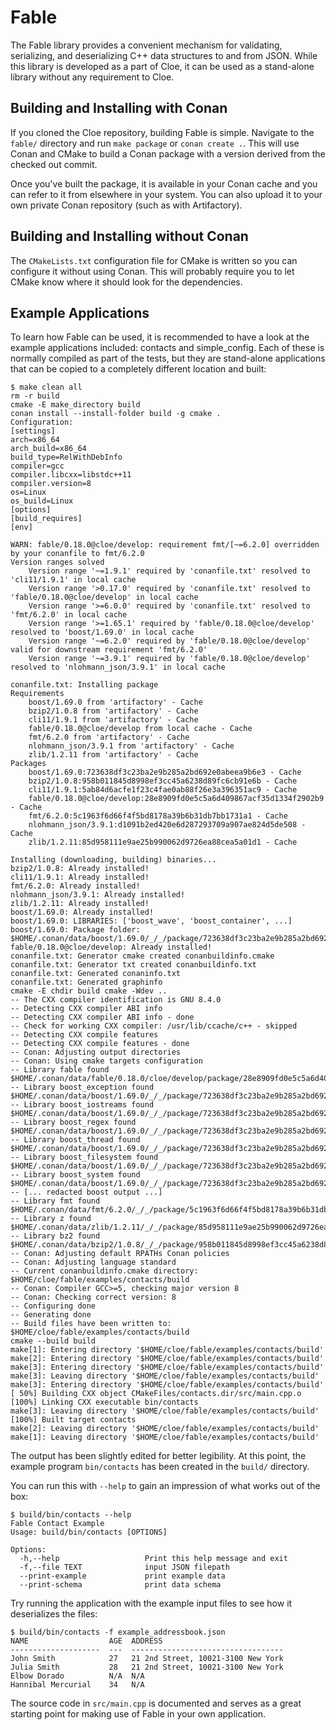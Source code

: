 Fable
=====

The Fable library provides a convenient mechanism for validating, serializing,
and deserializing C++ data structures to and from JSON. While this library is
developed as a part of Cloe, it can be used as a stand-alone library without
any requirement to Cloe.

Building and Installing with Conan
----------------------------------
If you cloned the Cloe repository, building Fable is simple. Navigate to the
`fable/` directory and run `make package` or `conan create .`. This will use
Conan and CMake to build a Conan package with a version derived from the checked
out commit.

Once you've built the package, it is available in your Conan cache and you can
refer to it from elsewhere in your system. You can also upload it to your own
private Conan repository (such as with Artifactory).

Building and Installing without Conan
-------------------------------------
The `CMakeLists.txt` configuration file for CMake is written so you can configure
it without using Conan. This will probably require you to let CMake know where
it should look for the dependencies.

Example Applications
--------------------
To learn how Fable can be used, it is recommended to have a look at the example
applications included: contacts and simple_config. Each of these is normally
compiled as part of the tests, but they are stand-alone applications that can
be copied to a completely different location and built:
```console
$ make clean all
rm -r build
cmake -E make_directory build
conan install --install-folder build -g cmake .
Configuration:
[settings]
arch=x86_64
arch_build=x86_64
build_type=RelWithDebInfo
compiler=gcc
compiler.libcxx=libstdc++11
compiler.version=8
os=Linux
os_build=Linux
[options]
[build_requires]
[env]

WARN: fable/0.18.0@cloe/develop: requirement fmt/[~=6.2.0] overridden by your conanfile to fmt/6.2.0
Version ranges solved
    Version range '~=1.9.1' required by 'conanfile.txt' resolved to 'cli11/1.9.1' in local cache
    Version range '>0.17.0' required by 'conanfile.txt' resolved to 'fable/0.18.0@cloe/develop' in local cache
    Version range '>=6.0.0' required by 'conanfile.txt' resolved to 'fmt/6.2.0' in local cache
    Version range '>=1.65.1' required by 'fable/0.18.0@cloe/develop' resolved to 'boost/1.69.0' in local cache
    Version range '~=6.2.0' required by 'fable/0.18.0@cloe/develop' valid for downstream requirement 'fmt/6.2.0'
    Version range '~=3.9.1' required by 'fable/0.18.0@cloe/develop' resolved to 'nlohmann_json/3.9.1' in local cache

conanfile.txt: Installing package
Requirements
    boost/1.69.0 from 'artifactory' - Cache
    bzip2/1.0.8 from 'artifactory' - Cache
    cli11/1.9.1 from 'artifactory' - Cache
    fable/0.18.0@cloe/develop from local cache - Cache
    fmt/6.2.0 from 'artifactory' - Cache
    nlohmann_json/3.9.1 from 'artifactory' - Cache
    zlib/1.2.11 from 'artifactory' - Cache
Packages
    boost/1.69.0:723638df3c23ba2e9b285a2bd692e0abeea9b6e3 - Cache
    bzip2/1.0.8:958b011845d8998ef3cc45a6238d89fc6cb91e6b - Cache
    cli11/1.9.1:5ab84d6acfe1f23c4fae0ab88f26e3a396351ac9 - Cache
    fable/0.18.0@cloe/develop:28e8909fd0e5c5a6d409867acf35d1334f2902b9 - Cache
    fmt/6.2.0:5c1963f6d66f4f5bd8178a39b6b31db7bb1731a1 - Cache
    nlohmann_json/3.9.1:d1091b2ed420e6d287293709a907ae824d5de508 - Cache
    zlib/1.2.11:85d958111e9ae25b990062d9726ea88cea5a01d1 - Cache

Installing (downloading, building) binaries...
bzip2/1.0.8: Already installed!
cli11/1.9.1: Already installed!
fmt/6.2.0: Already installed!
nlohmann_json/3.9.1: Already installed!
zlib/1.2.11: Already installed!
boost/1.69.0: Already installed!
boost/1.69.0: LIBRARIES: ['boost_wave', 'boost_container', ...]
boost/1.69.0: Package folder: $HOME/.conan/data/boost/1.69.0/_/_/package/723638df3c23ba2e9b285a2bd692e0abeea9b6e3
fable/0.18.0@cloe/develop: Already installed!
conanfile.txt: Generator cmake created conanbuildinfo.cmake
conanfile.txt: Generator txt created conanbuildinfo.txt
conanfile.txt: Generated conaninfo.txt
conanfile.txt: Generated graphinfo
cmake -E chdir build cmake -Wdev ..
-- The CXX compiler identification is GNU 8.4.0
-- Detecting CXX compiler ABI info
-- Detecting CXX compiler ABI info - done
-- Check for working CXX compiler: /usr/lib/ccache/c++ - skipped
-- Detecting CXX compile features
-- Detecting CXX compile features - done
-- Conan: Adjusting output directories
-- Conan: Using cmake targets configuration
-- Library fable found $HOME/.conan/data/fable/0.18.0/cloe/develop/package/28e8909fd0e5c5a6d409867acf35d1334f2902b9/lib/libfable.a
-- Library boost_exception found $HOME/.conan/data/boost/1.69.0/_/_/package/723638df3c23ba2e9b285a2bd692e0abeea9b6e3/lib/libboost_exception.a
-- Library boost_iostreams found $HOME/.conan/data/boost/1.69.0/_/_/package/723638df3c23ba2e9b285a2bd692e0abeea9b6e3/lib/libboost_iostreams.a
-- Library boost_regex found $HOME/.conan/data/boost/1.69.0/_/_/package/723638df3c23ba2e9b285a2bd692e0abeea9b6e3/lib/libboost_regex.a
-- Library boost_thread found $HOME/.conan/data/boost/1.69.0/_/_/package/723638df3c23ba2e9b285a2bd692e0abeea9b6e3/lib/libboost_thread.a
-- Library boost_filesystem found $HOME/.conan/data/boost/1.69.0/_/_/package/723638df3c23ba2e9b285a2bd692e0abeea9b6e3/lib/libboost_filesystem.a
-- Library boost_system found $HOME/.conan/data/boost/1.69.0/_/_/package/723638df3c23ba2e9b285a2bd692e0abeea9b6e3/lib/libboost_system.a
-- [... redacted boost output ...]
-- Library fmt found $HOME/.conan/data/fmt/6.2.0/_/_/package/5c1963f6d66f4f5bd8178a39b6b31db7bb1731a1/lib/libfmt.a
-- Library z found $HOME/.conan/data/zlib/1.2.11/_/_/package/85d958111e9ae25b990062d9726ea88cea5a01d1/lib/libz.a
-- Library bz2 found $HOME/.conan/data/bzip2/1.0.8/_/_/package/958b011845d8998ef3cc45a6238d89fc6cb91e6b/lib/libbz2.a
-- Conan: Adjusting default RPATHs Conan policies
-- Conan: Adjusting language standard
-- Current conanbuildinfo.cmake directory: $HOME/cloe/fable/examples/contacts/build
-- Conan: Compiler GCC>=5, checking major version 8
-- Conan: Checking correct version: 8
-- Configuring done
-- Generating done
-- Build files have been written to: $HOME/cloe/fable/examples/contacts/build
cmake --build build
make[1]: Entering directory '$HOME/cloe/fable/examples/contacts/build'
make[2]: Entering directory '$HOME/cloe/fable/examples/contacts/build'
make[3]: Entering directory '$HOME/cloe/fable/examples/contacts/build'
make[3]: Leaving directory '$HOME/cloe/fable/examples/contacts/build'
make[3]: Entering directory '$HOME/cloe/fable/examples/contacts/build'
[ 50%] Building CXX object CMakeFiles/contacts.dir/src/main.cpp.o
[100%] Linking CXX executable bin/contacts
make[3]: Leaving directory '$HOME/cloe/fable/examples/contacts/build'
[100%] Built target contacts
make[2]: Leaving directory '$HOME/cloe/fable/examples/contacts/build'
make[1]: Leaving directory '$HOME/cloe/fable/examples/contacts/build'
```
The output has been slightly edited for better legibility. At this point, the
example program `bin/contacts` has been created in the `build/` directory.

You can run this with `--help` to gain an impression of what works out of the
box:
```console
$ build/bin/contacts --help
Fable Contact Example
Usage: build/bin/contacts [OPTIONS]

Options:
  -h,--help                   Print this help message and exit
  -f,--file TEXT              input JSON filepath
  --print-example             print example data
  --print-schema              print data schema
```
Try running the application with the example input files to see how it
deserializes the files:
```
$ build/bin/contacts -f example_addressbook.json
NAME                  AGE  ADDRESS
--------------------  ---  ----------------------------------
John Smith            27   21 2nd Street, 10021-3100 New York
Julia Smith           28   21 2nd Street, 10021-3100 New York
Elbow Dorado          N/A  N/A
Hannibal Mercurial    34   N/A
```

The source code in `src/main.cpp` is documented and serves as a great
starting point for making use of Fable in your own application.
